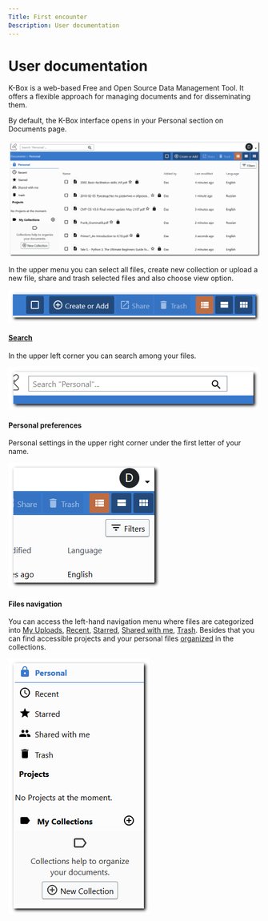 ```yaml
---
Title: First encounter 
Description: User documentation
---
```



# User documentation

K-Box is a web-based Free and Open Source Data Management Tool. It offers a flexible approach for managing documents and for disseminating them.

By default, the K-Box interface opens in your Personal section on Documents page. 

![Main page](./images/main-page.png)

In the upper menu you can select all files, create new collection or upload a new file, share and trash selected files and also choose view option.

![upper menu](./images/upper-menu.png) 

#### [Search](./search.md)

In the upper left corner you can search among your files.

![search](./images/search.png)

#### Personal preferences

Personal settings in the upper right corner under the first letter of your name.

![personal settings](./images/personal-settings.png)

#### Files navigation

You can access the left-hand navigation menu where files are categorized into [My Uploads](./personal.md), [Recent](./recent.md), [Starred](./starred.md), [Shared with me](./shared-with-me.md), [Trash](./trash.md). Besides that you can find accessible projects and your personal files [organized](./files-organization.md) in the collections.

![Left navigation menu](./images/left-nav-bar.png)